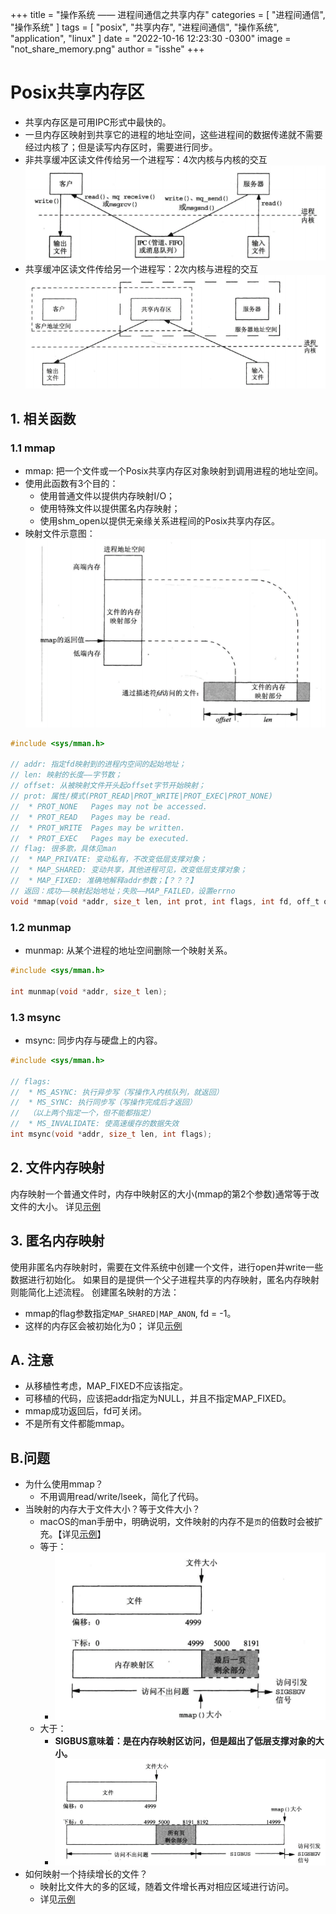+++
title = "操作系统 —— 进程间通信之共享内存"
categories = [ "进程间通信", "操作系统" ]
tags = [ "posix", "共享内存", "进程间通信", "操作系统", "application", "linux" ]
date = "2022-10-16 12:23:30 -0300"
image = "not_share_memory.png"
author = "isshe"
+++


# Posix共享内存区
* 共享内存区是可用IPC形式中最快的。
* 一旦内存区映射到共享它的进程的地址空间，这些进程间的数据传递就不需要经过内核了；但是读写内存区时，需要进行同步。
* 非共享缓冲区读文件传给另一个进程写：4次内核与内核的交互
![非共享缓冲区读文件传给另一个进程写](not_share_memory.png)
* 共享缓冲区读文件传给另一个进程写：2次内核与进程的交互
![共享缓冲区读文件传给另一个进程写](share_memory.png)

## 1. 相关函数

### 1.1 mmap
* mmap: 把一个文件或一个Posix共享内存区对象映射到调用进程的地址空间。
* 使用此函数有3个目的：
    * 使用普通文件以提供内存映射I/O；
    * 使用特殊文件以提供匿名内存映射；
    * 使用shm_open以提供无亲缘关系进程间的Posix共享内存区。
* 映射文件示意图：
![映射文件示意图](map_file.png)

```c
#include <sys/mman.h>

// addr: 指定fd映射到的进程内空间的起始地址；
// len: 映射的长度——字节数；
// offset: 从被映射文件开头起offset字节开始映射；
// prot: 属性/模式(PROT_READ|PROT_WRITE|PROT_EXEC|PROT_NONE)
//  * PROT_NONE   Pages may not be accessed.
//  * PROT_READ   Pages may be read.
//  * PROT_WRITE  Pages may be written.
//  * PROT_EXEC   Pages may be executed.
// flag: 很多歌，具体见man
//  * MAP_PRIVATE: 变动私有，不改变低层支撑对象；
//  * MAP_SHARED: 变动共享，其他进程可见，改变低层支撑对象；
//  * MAP_FIXED: 准确地解释addr参数；【？？？】
// 返回：成功——映射起始地址；失败——MAP_FAILED，设置errno
void *mmap(void *addr, size_t len, int prot, int flags, int fd, off_t offset);
```

### 1.2 munmap
* munmap: 从某个进程的地址空间删除一个映射关系。
```c
#include <sys/mman.h>

int munmap(void *addr, size_t len);
```

### 1.3 msync
* msync: 同步内存与硬盘上的内容。
```c
#include <sys/mman.h>

// flags: 
//  * MS_ASYNC: 执行异步写（写操作入内核队列，就返回）
//  * MS_SYNC: 执行同步写（写操作完成后才返回）
//  （以上两个指定一个，但不能都指定）
//  * MS_INVALIDATE: 使高速缓存的数据失效
int msync(void *addr, size_t len, int flags);
```

## 2. 文件内存映射
内存映射一个普通文件时，内存中映射区的大小(mmap的第2个参数)通常等于改文件的大小。
详见[示例](Examples/2_ex_shm_increase2.c)

## 3. 匿名内存映射
使用非匿名内存映射时，需要在文件系统中创建一个文件，进行open并write一些数据进行初始化。
如果目的是提供一个父子进程共享的内存映射，匿名内存映射则能简化上述流程。
创建匿名映射的方法：
* mmap的flag参数指定`MAP_SHARED|MAP_ANON`, fd = -1。
* 这样的内存区会被初始化为0；
详见[示例](Examples/3_ex_increase_map_anon.c)

## A. 注意
* 从移植性考虑，MAP_FIXED不应该指定。
* 可移植的代码，应该把addr指定为NULL，并且不指定MAP_FIXED。
* mmap成功返回后，fd可关闭。
* 不是所有文件都能mmap。

## B.问题
* 为什么使用mmap？
    * 不用调用read/write/lseek，简化了代码。
* 当映射的内存大于文件大小？等于文件大小？
    * macOS的man手册中，明确说明，文件映射的内存不是`页`的倍数时会被扩充。【详见[示例](Examples/5_ex_shm_test_filesize_mmapsize.c)】
    * 等于：
        * ![](filesize_eq_mmapsize.png)
    * 大于：
        * **SIGBUS意味着：是在内存映射区访问，但是超出了低层支撑对象的大小。**
        * ![](filesize_lt_mmapsize.png)
* 如何映射一个持续增长的文件？
    * 映射比文件大的多的区域，随着文件增长再对相应区域进行访问。
    * 详见[示例](Examples/6_ex_shm_test2_map_inc_file.c)



